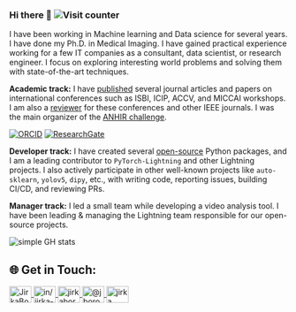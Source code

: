 ### Hi there 👋 ![Visit counter](https://komarev.com/ghpvc/?username=borda&color=green)

I have been working in Machine learning and Data science for several years. I have done my Ph.D. in Medical Imaging. I have gained practical experience working for a few IT companies as a consultant, data scientist, or research engineer. I focus on exploring interesting world problems and solving them with state-of-the-art techniques.

**Academic track:** I have [published](https://scholar.google.com/citations?user=0MFN7VkAAAAJ) several journal articles and papers on international conferences such as ISBI, ICIP, ACCV, and MICCAI workshops. I am also a [reviewer](https://www.webofscience.com/wos/author/record/C-7457-2014) for these conferences and other IEEE journals. I was the main organizer of the [ANHIR challenge](https://anhir.grand-challenge.org/).

[![ORCID](https://img.shields.io/badge/ORCID-0000--0001--7437--824X-%23A6CE39?logo=orcid)](https://orcid.org/0000-0001-7437-824X)
[![ResearchGate](https://img.shields.io/badge/ResearchGate-Jiri_Borovec-%2300d0af?logo=researchgate)](https://www.researchgate.net/profile/Jiri-Borovec)

**Developer track:** I have created several [open-source](https://ossinsight.io/analyze/Borda) Python packages, and I am a leading contributor to `PyTorch-Lightning` and other Lightning projects. I also actively participate in other well-known projects like `auto-sklearn`, `yolov5`, `dipy`, etc., with writing code, reporting issues, building CI/CD, and reviewing PRs.

**Manager track:** I led a small team while developing a video analysis tool. I have been leading & managing the Lightning team responsible for our open-source projects.

<!--
**Borda/Borda** is a ✨ _special_ ✨ repository because its `README.md` (this file) appears on your GitHub profile.

Here are some ideas to get you started:

- 🔭 I’m currently working on ...
- 🌱 I’m currently learning ...
- 👯 I’m looking to collaborate on ...
- 🤔 I’m looking for help with ...
- 💬 Ask me about ...
- 📫 How to reach me: ...
- 😄 Pronouns: ...
- ⚡ Fun fact: ...
-->

<!--
<img width="53%"  src="https://github-readme-stats.vercel.app/api?username=Borda&count_private=true&show_icons=true&include_all_commits=false&hide_border=true&hide_title=true" />
<img width="43%"  src="https://github-readme-streak-stats.herokuapp.com/?user=Borda&hide_border=true" />
-->

![simple GH stats](https://github-readme-stats.vercel.app/api?username=Borda&count_private=true&show_icons=true&include_all_commits=false&hide_border=true&hide_title=true)

<!--
![competition](https://road-to-kaggle-grandmaster.vercel.app/api/badges/jirkaborovec/competition/light)
![dataset](https://road-to-kaggle-grandmaster.vercel.app/api/badges/jirkaborovec/dataset/light)
![notebook](https://road-to-kaggle-grandmaster.vercel.app/api/badges/jirkaborovec/notebook/light)
![discussion](https://road-to-kaggle-grandmaster.vercel.app/api/badges/jirkaborovec/discussion/light)
-->

<!--
[![Top Langs](https://github-readme-stats.vercel.app/api/top-langs/?username=borda&hide=Jupyter%20Notebook&layout=compact)](https://github.com/anuraghazra/github-readme-stats)
[![Sourcerer](https://sourcerer.io/icons/logo-sharing.svg)](https://sourcerer.io/borda)
-->

## 🌐 Get in Touch:

<p align="left">
<a href="https://twitter.com/JirkaBorovec" target="blank">
<img align="center" src="https://raw.githubusercontent.com/rahuldkjain/github-profile-readme-generator/master/src/images/icons/Social/twitter.svg" alt="JirkaBorovec" height="30" width="40" />
</a>
<a href="https://www.linkedin.com/in/jirka-borovec/" target="blank">
<img align="center" src="https://raw.githubusercontent.com/rahuldkjain/github-profile-readme-generator/master/src/images/icons/Social/linked-in-alt.svg" alt="in/jirka-borovec" height="30" width="40" />
</a>
<a href="https://www.kaggle.com/jirkaborovec" target="blank">
<img align="center" src="https://raw.githubusercontent.com/rahuldkjain/github-profile-readme-generator/master/src/images/icons/Social/kaggle.svg" alt="jirkaborovec" height="30" width="40" />
</a>
<a href="https://medium.com/@jborovec" target="blank">
<img align="center" src="https://raw.githubusercontent.com/rahuldkjain/github-profile-readme-generator/master/src/images/icons/Social/medium.svg" alt="@jborovec" height="30" width="40" />
</a>
<a href="https://stackoverflow.com/users/4521646/jirka" target="blank">
<img align="center" src="https://raw.githubusercontent.com/rahuldkjain/github-profile-readme-generator/master/src/images/icons/Social/stack-overflow.svg" alt="jirka" height="30" width="40" />
</a>
</p>

<!--
![Metrics](https://metrics.lecoq.io/borda?template=classic&base=header%2C%20activity%2C%20community%2C%20repositories%2C%20metadata&base.indepth=false&base.hireable=false&base.skip=false&config.timezone=Europe%2FPrague)
-->
